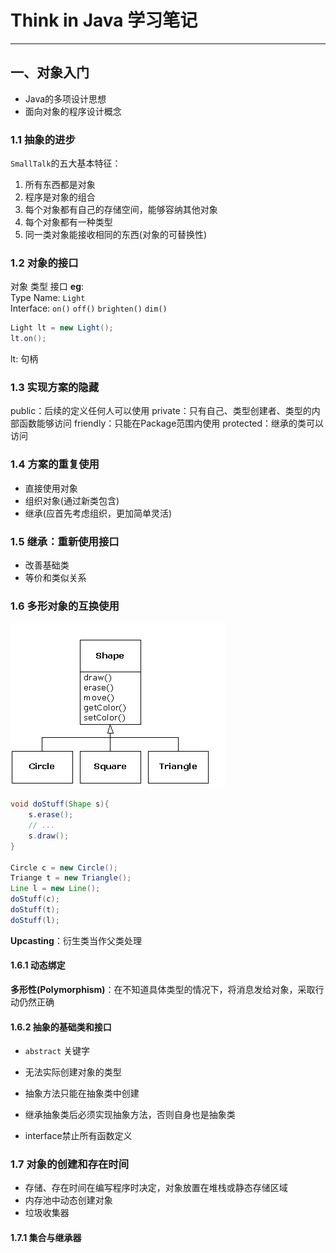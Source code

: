 # Think in Java 学习笔记
---
## 一、对象入门
- Java的多项设计思想
- 面向对象的程序设计概念

### 1.1 抽象的进步
`SmallTalk`的五大基本特征：
1. 所有东西都是对象
2. 程序是对象的组合
3. 每个对象都有自己的存储空间，能够容纳其他对象
4. 每个对象都有一种类型
5. 同一类对象能接收相同的东西(对象的可替换性)

### 1.2 对象的接口
对象 类型 接口
**eg**:  
Type Name: `Light`  
Interface: `on()` 
           `off()` 
           `brighten()` 
           `dim()` 
``` java
Light lt = new Light();
lt.on();
```
lt: 句柄

### 1.3 实现方案的隐藏
public：后续的定义任何人可以使用
private：只有自己、类型创建者、类型的内部函数能够访问
friendly：只能在Package范围内使用
protected：继承的类可以访问

### 1.4 方案的重复使用
- 直接使用对象
- 组织对象(通过新类包含)
- 继承(应首先考虑组织，更加简单灵活)

### 1.5 继承：重新使用接口

- 改善基础类
- 等价和类似关系

### 1.6 多形对象的互换使用

![类型继承](img/1.6-1.png)
``` java
void doStuff(Shape s){
    s.erase();
    // ...
    s.draw();
}

Circle c = new Circle();
Triange t = new Triangle();
Line l = new Line();
doStuff(c);
doStuff(t);
doStuff(l);
```
**Upcasting**：衍生类当作父类处理

#### 1.6.1 动态绑定
**多形性(Polymorphism)**：在不知道具体类型的情况下，将消息发给对象，采取行动仍然正确

#### 1.6.2 抽象的基础类和接口
- `abstract` 关键字
- 无法实际创建对象的类型
- 抽象方法只能在抽象类中创建
- 继承抽象类后必须实现抽象方法，否则自身也是抽象类

- interface禁止所有函数定义

### 1.7 对象的创建和存在时间
- 存储、存在时间在编写程序时决定，对象放置在堆栈或静态存储区域
- 内存池中动态创建对象
- 垃圾收集器

#### 1.7.1 集合与继承器
